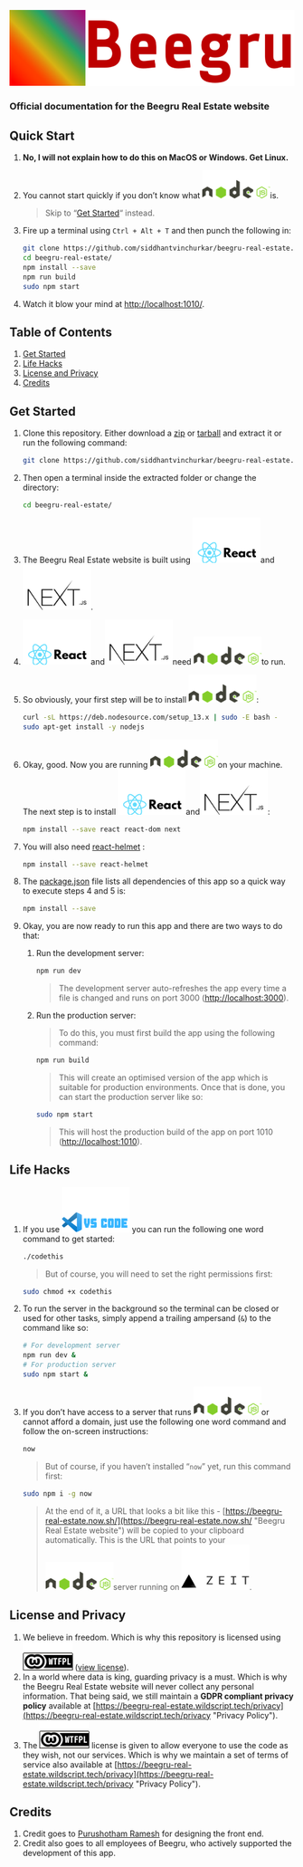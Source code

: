 [![Some things in life are worth waiting for…](logo-text-960x256.png "Beegru Real Estate")](https://beegru-real-estate.wildscript.tech/ "Beegru Real Estate")





### Official documentation for the Beegru Real Estate website





## Quick Start

1. __No, I will not explain how to do this on MacOS or Windows. Get Linux.__

2. You cannot start quickly if you don’t know what [![Some things in life are worth waiting for…](node_js_logo.png "Node.js")](https://nodejs.org/en/ "Node.js")is.

   > Skip to “[Get Started](#get-started "Get Started")“ instead.

3. Fire up a terminal using ```Ctrl + Alt + T``` and then punch the following in:

   ```bash
   git clone https://github.com/siddhantvinchurkar/beegru-real-estate.git
   cd beegru-real-estate/
   npm install --save
   npm run build
   sudo npm start
   ```

4. Watch it blow your mind at [http://localhost:1010/](http://localhost:1010/ "localhost on port 1010").






## Table of Contents

1. [Get Started](#get-started "Get Started")
2. [Life Hacks](#life-hacks "Life Hacks")
4. [License and Privacy](#license-and-privacy "License and Privacy")
5. [Credits](#credits "Credits")





## Get Started

1. Clone this repository. Either download a [zip](https://github.com/siddhantvinchurkar/beegru-real-estate/zipball/master "Download .zip") or [tarball](https://github.com/siddhantvinchurkar/beegru-real-estate/tarball/master "Download .tar.gz") and extract it or run the following command:

   ```bash
   git clone https://github.com/siddhantvinchurkar/beegru-real-estate.git
   ```

2. Then open a terminal inside the extracted folder or change the directory:

   ```bash
   cd beegru-real-estate/
   ```

   

3. The Beegru Real Estate website is built using [![Some things in life are worth waiting for…](react_js_logo.png "React.js")](https://reactjs.org/ "React.js")and[![Some things in life are worth waiting for…](next_js_logo.png "Next.js")](https://nextjs.org/ "Next.js").

4. [![Some things in life are worth waiting for…](react_js_logo.png "React.js")](https://reactjs.org/ "React.js")and[![Some things in life are worth waiting for…](next_js_logo.png "Next.js")](https://nextjs.org/ "Next.js")need [![Some things in life are worth waiting for…](node_js_logo.png "Node.js")](https://nodejs.org/en/ "Node.js")to run.

5. So obviously, your first step will be to install [![Some things in life are worth waiting for…](node_js_logo.png "Node.js")](https://nodejs.org/en/ "Node.js"):

   ```bash
   curl -sL https://deb.nodesource.com/setup_13.x | sudo -E bash -
   sudo apt-get install -y nodejs
   ```
   
6. Okay, good. Now you are running [![Some things in life are worth waiting for…](node_js_logo.png "Node.js")](https://nodejs.org/en/ "Node.js")on your machine. The next step is to install [![Some things in life are worth waiting for…](react_js_logo.png "React.js")](https://reactjs.org/ "React.js")and[![Some things in life are worth waiting for…](next_js_logo.png "Next.js")](https://nextjs.org/ "Next.js"):

   ```bash
   npm install --save react react-dom next
   ```

7. You will also need [react-helmet](https://www.npmjs.com/package/react-helmet "React Helmet") :

   ```bash
   npm install --save react-helmet
   ```

8. The [package.json](https://github.com/siddhantvinchurkar/beegru-real-estate/blob/master/package.json "package.json") file lists all dependencies of this app so a quick way to execute steps 4 and 5 is:

   ```bash
   npm install --save
   ```

9. Okay, you are now ready to run this app and there are two ways to do that:

   1. Run the development server:

      ```bash
      npm run dev
      ```

      > The development server auto-refreshes the app every time a file is changed and runs on port 3000 ([http://localhost:3000](http://localhost:3000 "localhost on port 3000")).

   2. Run the production server:

      > To do this, you must first build the app using the following command:

      ```bash
      npm run build
      ```

      > This will create an optimised version of the app which is suitable for production environments. Once that is done, you can start the production server like so:

      ```bash
      sudo npm start
      ```

      > This will host the production build of the app on port 1010 ([http://localhost:1010](http://localhost:1010 "localhost on port 1010")).





## Life Hacks

1. If you use [![Some things in life are worth waiting for…](vs_code_logo.png "Visual Studio Code")](https://code.visualstudio.com/ "Visual Studio Code") you can run the following one word command to get started:

   ```bash
   ./codethis
   ```

   > But of course, you will need to set the right permissions first:

   ```bash
   sudo chmod +x codethis
   ```

2. To run the server in the background so the terminal can be closed or used for other tasks, simply append a trailing ampersand (```&```) to the command like so:

   ```bash
   # For development server
   npm run dev &
   # For production server
   sudo npm start &
   ```

3. If you don’t have access to a server that runs [![Some things in life are worth waiting for…](node_js_logo.png "Node.js")](https://nodejs.org/en/ "Node.js")or cannot afford a domain, just use the following one word command and follow the on-screen instructions:

   ```bash
   now
   ```

   > But of course, if you haven’t installed “```now```” yet, run this command first:

   ```bash
   sudo npm i -g now
   ```

   > At the end of it, a URL that looks a bit like this - [https://beegru-real-estate.now.sh/](https://beegru-real-estate.now.sh/ "Beegru Real Estate website") will be copied to your clipboard automatically. This is the URL that points to your [![Some things in life are worth waiting for…](node_js_logo.png "Node.js")](https://nodejs.org/en/ "Node.js")server running on [![Some things in life are worth waiting for…](zeit_logo.png "Zeit")](https://zeit.co/ "Zeit").







## License and Privacy

1. We believe in freedom. Which is why this repository is licensed using [![Some things in life are worth waiting for…](wtfpl-badge.png "WTFPL")](http://www.wtfpl.net/ "WTFPL") ([view license](https://github.com/siddhantvinchurkar/beegru-real-estate/blob/master/LICENSE.md "License - WTFPL")).
2. In a world where data is king, guarding privacy is a must. Which is why the Beegru Real Estate website will never collect any personal information. That being said, we still maintain a __GDPR compliant privacy policy__ available at [https://beegru-real-estate.wildscript.tech/privacy](https://beegru-real-estate.wildscript.tech/privacy "Privacy Policy").
3. The [![Some things in life are worth waiting for…](wtfpl-badge.png "WTFPL")](http://www.wtfpl.net/ "WTFPL") license is given to allow everyone to use the code as they wish, not our services. Which is why we maintain a set of terms of service also available at [https://beegru-real-estate.wildscript.tech/privacy](https://beegru-real-estate.wildscript.tech/privacy "Privacy Policy").





## Credits

1. Credit goes to [Purushotham Ramesh](https://drive.google.com/open?id=1Xb5MgED9c4m-M59Feb5PmuStdfKjbMEI "Purushotham Ramesh") for designing the front end.
2. Credit also goes to all employees of Beegru, who actively supported the development of this app.